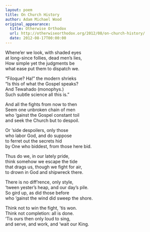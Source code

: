 ```yaml
---
layout: poem
title: On Church History
author: Adam Michael Wood
original_appearance: 
  title: Otherwise Orthodox
  url: http://otherwiseorthodox.org/2012/08/on-church-history/
  date: 2012-08-17T00:00:00
---
```

Whene’er we look, with shaded eyes  
at long-since follies, dead men’s lies,  
How simple yet the judgments be  
what ease put them to dispatch we.  

“Filoque? Ha!” the modern shrieks  
“Is this of what the Gospel speaks?  
And Tewahado (monophys.)  
Such subtle science all this is.”

And all the fights from now to then  
Seem one unbroken chain of men  
who ‘gainst the Gospel constant toil  
and seek the Church but to despoil.

Or ‘side despoilers, only those  
who labor God, and do suppose  
to ferret out the secrets hid  
by One who biddest, from those here bid.

Thus do we, in our lately pride,  
think somehow we escape the tide  
that drags us, though we fight for air,  
to drown in God and shipwreck there.

There is no diff’rence, only style,  
‘tween yester’s heap, and our day’s pile.  
So gird up, as did those before  
who ‘gainst the wind did sweep the shore.

Think not to win the fight, ’tis won.  
Think not completion: all is done.  
‘Tis ours then only loud to sing,  
and serve, and work, and ‘wait our King.